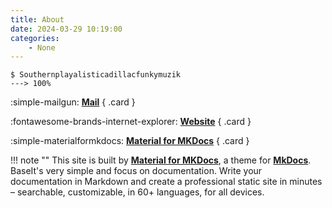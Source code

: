 ```yaml
---
title: About 
date: 2024-03-29 10:19:00
categories: 
    - None
---
```

<!-- termynal: {title: Music Loading...} -->

```
$ Southernplayalisticadillacfunkymuzik
---> 100%
```

<div class="grid" markdown>

:simple-mailgun: __[Mail](mailto:chinabiue@aliyun.com)__
{ .card }

:fontawesome-brands-internet-explorer: __[Website](https://al666ex.pages.dev/)__
{ .card }

:simple-materialformkdocs: __[Material for MKDocs](https://squidfunk.github.io/mkdocs-material/)__
{ .card }
</div>


!!! note ""
    This site is built by __[Material for MKDocs](https://squidfunk.github.io/mkdocs-material/)__, a theme for __[MkDocs](https://www.mkdocs.org/)__. BaseIt's very simple and focus on documentation.
    Write your documentation in Markdown and create a professional static site in minutes – searchable, customizable, in 60+ languages, for all devices.





